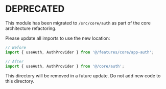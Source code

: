 # DEPRECATED

This module has been migrated to `/src/core/auth` as part of the core architecture refactoring.

Please update all imports to use the new location:

```typescript
// Before
import { useAuth, AuthProvider } from '@/features/core/app-auth';

// After
import { useAuth, AuthProvider } from '@/core/auth';
```

This directory will be removed in a future update. Do not add new code to this directory.

